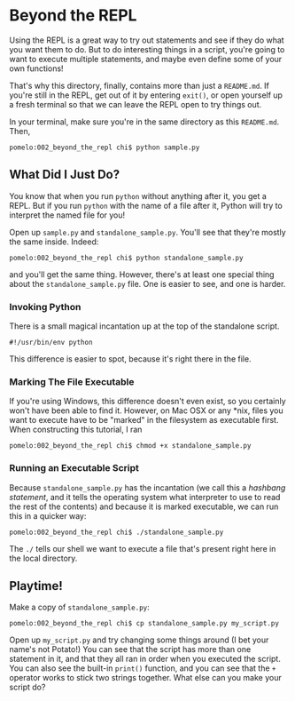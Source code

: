 # Beyond the REPL

Using the REPL is a great way to try out statements and see if they do what you want them to do. But to do interesting things in a script, you're going to want to execute multiple statements, and maybe even define some of your own functions!

That's why this directory, finally, contains more than just a `README.md`. If you're still in the REPL, get out of it by entering `exit()`, or open yourself up a fresh terminal so that we can leave the REPL open to try things out.

In your terminal, make sure you're in the same directory as this `README.md`. Then,

```
pomelo:002_beyond_the_repl chi$ python sample.py 
```

## What Did I Just Do?

You know that when you run `python` without anything after it, you get a REPL. But if you run `python` with the name of a file after it, Python will try to interpret the named file for you!

Open up `sample.py` and `standalone_sample.py`. You'll see that they're mostly the same inside. Indeed:

```
pomelo:002_beyond_the_repl chi$ python standalone_sample.py 
```

and you'll get the same thing. However, there's at least one special thing about the `standalone_sample.py` file. One is easier to see, and one is harder.

### Invoking Python

There is a small magical incantation up at the top of the standalone script.

```
#!/usr/bin/env python
```

This difference is easier to spot, because it's right there in the file.

### Marking The File Executable

If you're using Windows, this difference doesn't even exist, so you certainly won't have been able to find it. However, on Mac OSX or any *nix, files you want to execute have to be "marked" in the filesystem as executable first. When constructing this tutorial, I ran

```
pomelo:002_beyond_the_repl chi$ chmod +x standalone_sample.py 
```

### Running an Executable Script

Because `standalone_sample.py` has the incantation (we call this a *hashbang statement*, and it tells the operating system what interpreter to use to read the rest of the contents) and because it is marked executable, we can run this in a quicker way:

```
pomelo:002_beyond_the_repl chi$ ./standalone_sample.py 
```

The `./` tells our shell we want to execute a file that's present right here in the local directory.

## Playtime!

Make a copy of `standalone_sample.py`:

```
pomelo:002_beyond_the_repl chi$ cp standalone_sample.py my_script.py
```

Open up `my_script.py` and try changing some things around (I bet your name's not Potato!) You can see that the script has more than one statement in it, and that they all ran in order when you executed the script. You can also see the built-in `print()` function, and you can see that the `+` operator works to stick two strings together. What else can you make your script do?